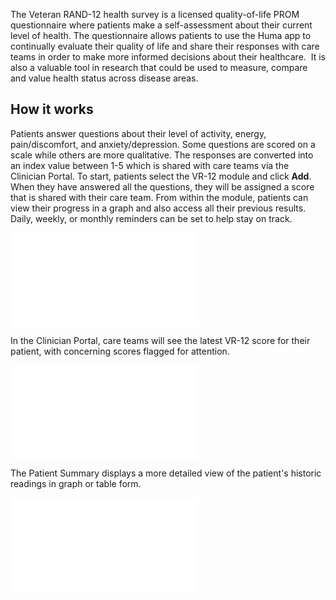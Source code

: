 
The Veteran RAND-12 health survey is a licensed quality-of-life PROM questionnaire where patients make a self-assessment about their current level of health. The questionnaire allows patients to use the Huma app to continually evaluate their quality of life and share their responses with care teams in order to make more informed decisions about their healthcare. 
It is also a valuable tool in research that could be used to measure, compare and value health status across disease areas.

## How it works

Patients answer questions about their level of activity, energy, pain/discomfort, and anxiety/depression. Some questions are scored on a scale while others are more qualitative. The responses are converted into an index value between 1-5 which is shared with care teams via the Clinician Portal.
To start, patients select the VR-12 module and click **Add**. When they have answered all the questions, they will be assigned a score that is shared with their care team. From within the module, patients can view their progress in a graph and also access all their previous results. Daily, weekly, or monthly reminders can be set to help stay on track.

![VR-12 Health Survey](../../epros-licensed-questionnaires/quality-of-life/VR1201.md)

In the Clinician Portal, care teams will see the latest VR-12 score for their patient, with concerning scores flagged for attention.

![VR-12 Health Survey](../../epros-licensed-questionnaires/quality-of-life/VR1202.md)

The Patient Summary displays a more detailed view of the patient's historic readings in graph or table form.

![VR-12 Health Survey](../../epros-licensed-questionnaires/quality-of-life/VR1203.md)
